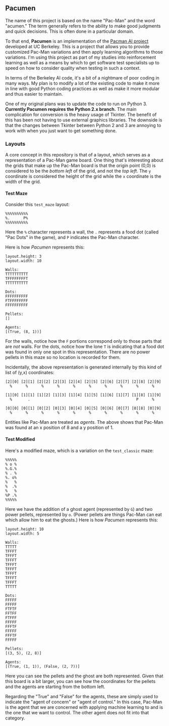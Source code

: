 ## Pacumen

The name of this project is based on the name "Pac-Man" and the word "acumen." The term generally refers to the ability to make good judgments and quick decisions. This is often done in a particular domain.

To that end, **Pacumen** is an implementation of the [Pacman AI project](http://ai.berkeley.edu) developed at UC Berkeley. This is a project that allows you to provide customized Pac-Man variations and then apply learning algorithms to those variations. I'm using this project as part of my studies into reinforcement learning as well as a means by which to get software test specialists up to speed on how to consider quality when testing in such a context.

In terms of the Berkeley AI code, it's a bit of a nightmare of poor coding in many ways. My plan is to modify a lot of the existing code to make it more in line with good Python coding practices as well as make it more modular and thus easier to maintain.

One of my original plans was to update the code to run on Python 3. **Currently Pacumen requires the Python 2.x branch.** The main complication for conversion is the heavy usage of Tkinter. The benefit of this has been not having to use external graphics libraries. The downside is that the changes between Tkinter between Python 2 and 3 are annoying to work with when you just want to get something done.

### Layouts

A core concept in this repository is that of a layout, which serves as a representation of a Pac-Man game board. One thing that's interesting about the grids that make up the Pac-Man board is that the origin point (0,0) is considered to be the _bottom left_ of the grid, and not the _top left_. The `y` coordinate is considered the height of the grid while the `x` coordinate is the width of the grid.

#### Test Maze

Consider this `test_maze` layout:

    %%%%%%%%%%
    %.      P%
    %%%%%%%%%%

Here the `%` character represents a wall, the `.` represents a food dot (called "Pac Dots" in the game), and `P` indicates the Pac-Man character.

Here is how _Pacumen_ represents this:

    layout.height: 3
    layout.width: 10

    Walls:
    TTTTTTTTTT
    TFFFFFFFFT
    TTTTTTTTTT

    Dots:
    FFFFFFFFFF
    FTFFFFFFFF
    FFFFFFFFFF

    Pellets:
    []

    Agents:
    [(True, (8, 1))]

For the walls, notice how the `F` portions correspond only to those parts that are _not_ walls. For the dots, notice how the lone `T` is indicating that a food dot was found in only one spot in this representation. There are no power pellets in this maze so no location is recorded for them.

Incidentally, the above representation is generated internally by this kind of list of (y,x) coordinates:

    [2][0] [2][1] [2][2] [2][3] [2][4] [2][5] [2][6] [2][7] [2][8] [2][9]
      %      %      %      %      %      %      %      %      %      %

    [1][0] [1][1] [1][2] [1][3] [1][4] [1][5] [1][6] [1][7] [1][8] [1][9]
      %       .                                               P      %

    [0][0] [0][1] [0][2] [0][3] [0][4] [0][5] [0][6] [0][7] [0][8] [0][9]
      %      %      %      %      %      %      %      %      %      %

Entities like Pac-Man are treated as _agents_. The above shows that Pac-Man was found at an x position of 8 and a y position of 1.

#### Test Modified

Here's a modified maze, which is a variation on the `test_classic` maze:

    %%%%%
    % o %
    %.G.%
    % . %
    %. o%
    %   %
    %  .%
    %   %
    %P .%
    %%%%%

Here we have the addition of a ghost agent (represented by `G`) and two power pellets, represented by `o`. (Power pellets are things Pac-Man can eat which allow him to eat the ghosts.) Here is how _Pacumen_ represents this:

    layout.height: 10
    layout.width: 5

    Walls:
    TTTTT
    TFFFT
    TFFFT
    TFFFT
    TFFFT
    TFFFT
    TFFFT
    TFFFT
    TFFFT
    TTTTT
    
    Dots:
    FFFFF
    FFFFF
    FTFTF
    FFTFF
    FTFFF
    FFFFF
    FFFTF
    FFFFF
    FFFTF
    FFFFF

    Pellets:
    [(3, 5), (2, 8)]

    Agents:
    [(True, (1, 1)), (False, (2, 7))]

Here you can see the pellets and the ghost are both represented. Given that this board is a bit larger, you can see how the coordinates for the pellets and the agents are starting from the bottom left.

Regarding the "True" and "False" for the agents, these are simply used to indicate the "agent of concern" or "agent of control." In this case, Pac-Man is the agent that we are concerned with applying machine learning to and is the one that we want to control. The other agent does not fit into that category.
